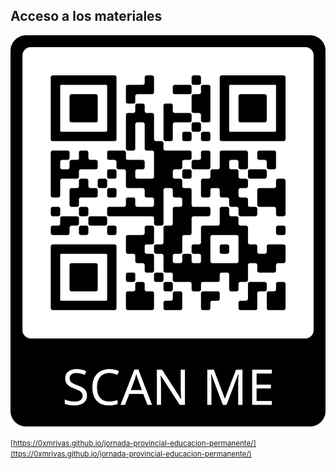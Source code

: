 ## Acceso a los materiales

<img class="r-stretch" style="text-align: center" src="../assets/qr_materiales.png">

<small>[https://0xmrivas.github.io/jornada-provincial-educacion-permanente/](ttps://0xmrivas.github.io/jornada-provincial-educacion-permanente/)</small>


